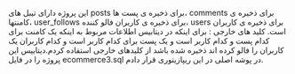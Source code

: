 این پروژه دارای تیبل های posts برای ذخیره ی پست ها، comments برای ذخیره ی کامنتها، user_follows برای ذخیره ی کاربران فالو کننده، users برای ذخیره ی کاربران است. کلید های خارجی : برای اینکه در دیتابیس اطلاعات مربوط به اینکه یک کامنت برای کدام پست و کدام کاربر است و یک پست برای کدام کاربر است و کدام کاربران یک کاربران را فالو کرده اند ذخیره شده باشد از کلیدهای خارجی استفاده کردم.دیتابیس این پروژه را در فایل ecommerce3.sql در پوشه اصلی در این ریپازیتوری قرار دادم.
